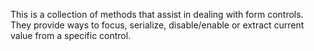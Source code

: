This is a collection of methods that assist in dealing with form controls. They provide ways to focus, serialize, disable/enable or extract current value from a specific control.